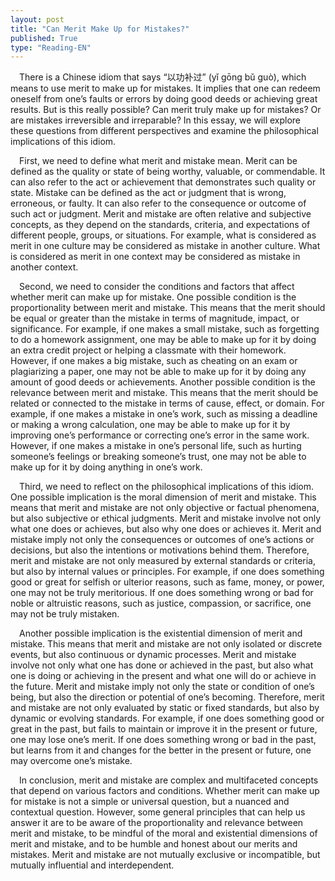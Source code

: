 ```yaml
---
layout: post
title: "Can Merit Make Up for Mistakes?"
published: True
type: "Reading-EN"
---
```


&emsp;There is a Chinese idiom that says “以功补过” (yǐ gōng bǔ guò), which means to use merit to make up for mistakes. It implies that one can redeem oneself from one’s faults or errors by doing good deeds or achieving great results. But is this really possible? Can merit truly make up for mistakes? Or are mistakes irreversible and irreparable? In this essay, we will explore these questions from different perspectives and examine the philosophical implications of this idiom.

&emsp;First, we need to define what merit and mistake mean. Merit can be defined as the quality or state of being worthy, valuable, or commendable. It can also refer to the act or achievement that demonstrates such quality or state. Mistake can be defined as the act or judgment that is wrong, erroneous, or faulty. It can also refer to the consequence or outcome of such act or judgment. Merit and mistake are often relative and subjective concepts, as they depend on the standards, criteria, and expectations of different people, groups, or situations. For example, what is considered as merit in one culture may be considered as mistake in another culture. What is considered as merit in one context may be considered as mistake in another context.

&emsp;Second, we need to consider the conditions and factors that affect whether merit can make up for mistake. One possible condition is the proportionality between merit and mistake. This means that the merit should be equal or greater than the mistake in terms of magnitude, impact, or significance. For example, if one makes a small mistake, such as forgetting to do a homework assignment, one may be able to make up for it by doing an extra credit project or helping a classmate with their homework. However, if one makes a big mistake, such as cheating on an exam or plagiarizing a paper, one may not be able to make up for it by doing any amount of good deeds or achievements. Another possible condition is the relevance between merit and mistake. This means that the merit should be related or connected to the mistake in terms of cause, effect, or domain. For example, if one makes a mistake in one’s work, such as missing a deadline or making a wrong calculation, one may be able to make up for it by improving one’s performance or correcting one’s error in the same work. However, if one makes a mistake in one’s personal life, such as hurting someone’s feelings or breaking someone’s trust, one may not be able to make up for it by doing anything in one’s work.

&emsp;Third, we need to reflect on the philosophical implications of this idiom. One possible implication is the moral dimension of merit and mistake. This means that merit and mistake are not only objective or factual phenomena, but also subjective or ethical judgments. Merit and mistake involve not only what one does or achieves, but also why one does or achieves it. Merit and mistake imply not only the consequences or outcomes of one’s actions or decisions, but also the intentions or motivations behind them. Therefore, merit and mistake are not only measured by external standards or criteria, but also by internal values or principles. For example, if one does something good or great for selfish or ulterior reasons, such as fame, money, or power, one may not be truly meritorious. If one does something wrong or bad for noble or altruistic reasons, such as justice, compassion, or sacrifice, one may not be truly mistaken.

&emsp;Another possible implication is the existential dimension of merit and mistake. This means that merit and mistake are not only isolated or discrete events, but also continuous or dynamic processes. Merit and mistake involve not only what one has done or achieved in the past, but also what one is doing or achieving in the present and what one will do or achieve in the future. Merit and mistake imply not only the state or condition of one’s being, but also the direction or potential of one’s becoming. Therefore, merit and mistake are not only evaluated by static or fixed standards, but also by dynamic or evolving standards. For example, if one does something good or great in the past, but fails to maintain or improve it in the present or future, one may lose one’s merit. If one does something wrong or bad in the past, but learns from it and changes for the better in the present or future, one may overcome one’s mistake.

&emsp;In conclusion, merit and mistake are complex and multifaceted concepts that depend on various factors and conditions. Whether merit can make up for mistake is not a simple or universal question, but a nuanced and contextual question. However, some general principles that can help us answer it are to be aware of the proportionality and relevance between merit and mistake, to be mindful of the moral and existential dimensions of merit and mistake, and to be humble and honest about our merits and mistakes. Merit and mistake are not mutually exclusive or incompatible, but mutually influential and interdependent.
